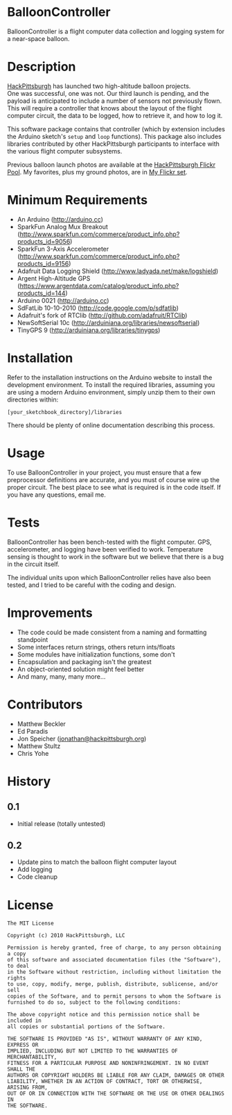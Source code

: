 BalloonController
=================

BalloonController is a flight computer data collection and logging system for a near-space balloon.

Description
===========

[HackPittsburgh](http://www.hackpittsburgh.org) has launched two high-altitude balloon projects.  
One was successful, one was not.  Our third launch is pending, and the payload is anticipated to 
include a number of sensors not previously flown.  This will require a controller that knows about
the layout of the flight computer circuit, the data to be logged, how to retrieve it, and how to log
it.

This software package contains that controller (which by extension includes the Arduino sketch's
`setup` and `loop` functions).  This package also includes libraries contributed by other 
HackPittsburgh participants to interface with the various flight computer subsystems.

Previous balloon launch photos are available at the 
[HackPittsburgh Flickr Pool](http://www.flickr.com/groups/hackpgh).  My favorites, plus my ground
photos, are in [My Flickr set](http://www.flickr.com/photos/jonspeicher/sets/72157624683638916/).

Minimum Requirements
====================

* An Arduino (http://arduino.cc)
* SparkFun Analog Mux Breakout (http://www.sparkfun.com/commerce/product_info.php?products_id=9056)
* SparkFun 3-Axis Accelerometer (http://www.sparkfun.com/commerce/product_info.php?products_id=9156)
* Adafruit Data Logging Shield (http://www.ladyada.net/make/logshield)
* Argent High-Altitude GPS (https://www.argentdata.com/catalog/product_info.php?products_id=144)
* Arduino 0021 (http://arduino.cc)
* SdFatLib 10-10-2010 (http://code.google.com/p/sdfatlib)
* Adafruit's fork of RTClib (http://github.com/adafruit/RTClib)
* NewSoftSerial 10c (http://arduiniana.org/libraries/newsoftserial)
* TinyGPS 9 (http://arduiniana.org/libraries/tinygps)

Installation
============

Refer to the installation instructions on the Arduino website to install the development 
environment.  To install the required libraries, assuming you are using a modern Arduino 
environment, simply unzip them to their own directories within:

    [your_sketchbook_directory]/libraries

There should be plenty of online documentation describing this process.

Usage
=====

To use BalloonController in your project, you must ensure that a few preprocessor definitions are
accurate, and you must of course wire up the proper circuit.  The best place to see what is required 
is in the code itself.  If you have any questions, email me.

Tests
=====

BalloonController has been bench-tested with the flight computer.  GPS, accelerometer, and logging
have been verified to work.  Temperature sensing is thought to work in the software but we believe
that there is a bug in the circuit itself.

The individual units upon which BalloonController relies have also been tested, and I tried to be 
careful with the coding and design.

Improvements
============

* The code could be made consistent from a naming and formatting standpoint
* Some interfaces return strings, others return ints/floats
* Some modules have initialization functions, some don't
* Encapsulation and packaging isn't the greatest
* An object-oriented solution might feel better
* And many, many, many more...

Contributors
============

* Matthew Beckler
* Ed Paradis
* Jon Speicher ([jonathan@hackpittsburgh.org](mailto:jonathan@hackpittsburgh.org))
* Matthew Stultz
* Chris Yohe

History
=======

0.1
---

* Initial release (totally untested)

0.2
---

* Update pins to match the balloon flight computer layout
* Add logging
* Code cleanup

License
=======

    The MIT License

    Copyright (c) 2010 HackPittsburgh, LLC

    Permission is hereby granted, free of charge, to any person obtaining a copy
    of this software and associated documentation files (the "Software"), to deal
    in the Software without restriction, including without limitation the rights
    to use, copy, modify, merge, publish, distribute, sublicense, and/or sell
    copies of the Software, and to permit persons to whom the Software is
    furnished to do so, subject to the following conditions:

    The above copyright notice and this permission notice shall be included in
    all copies or substantial portions of the Software.

    THE SOFTWARE IS PROVIDED "AS IS", WITHOUT WARRANTY OF ANY KIND, EXPRESS OR
    IMPLIED, INCLUDING BUT NOT LIMITED TO THE WARRANTIES OF MERCHANTABILITY,
    FITNESS FOR A PARTICULAR PURPOSE AND NONINFRINGEMENT. IN NO EVENT SHALL THE
    AUTHORS OR COPYRIGHT HOLDERS BE LIABLE FOR ANY CLAIM, DAMAGES OR OTHER
    LIABILITY, WHETHER IN AN ACTION OF CONTRACT, TORT OR OTHERWISE, ARISING FROM,
    OUT OF OR IN CONNECTION WITH THE SOFTWARE OR THE USE OR OTHER DEALINGS IN
    THE SOFTWARE.